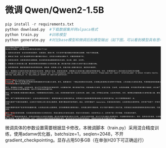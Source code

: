 # 微调 Qwen/Qwen2-1.5B

```python
pip install -r requirements.txt 
python download.py  #下载数据集并转alpaca格式
python train.py     #训练模型
python generate.py  #对比base模型和微调后到模型输出（如下图，可以看到模型具有思考能力了）
```

![alt text](image.png)



微调具体的参数设置需要根据显卡修改，本微调脚本（train.py）采用混合精度训练，使用adamw优化器，batchsize=1，seqlen=2048，不开gradient_checkpointing。显存占用50多GB（在单张H20下可正确运行）

